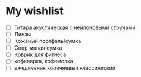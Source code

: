 # My wishlist
- [ ] Гитара акустическая с нейлоновыми струнами
- [ ] Линзы
- [ ] Кожаный портфель/сумка
- [ ] Спортивная сумка
- [ ] Коврик для фитнеса
- [ ] кофеварка, кофемолка
- [ ] ежедневник коричневый классический